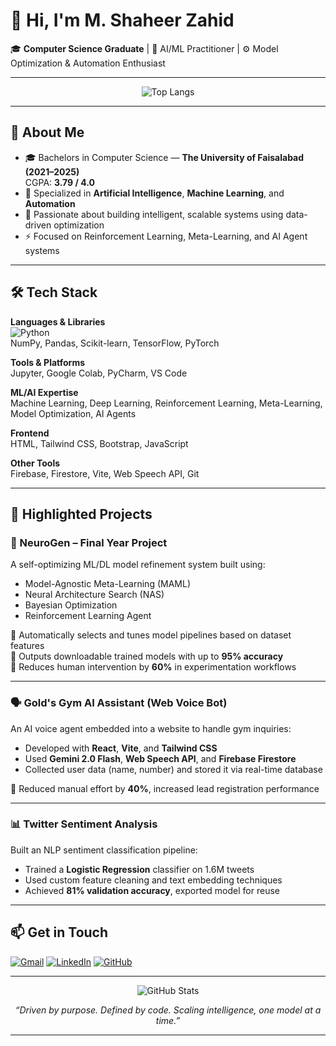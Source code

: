 # 👋 Hi, I'm **M. Shaheer Zahid**

🎓 **Computer Science Graduate** | 🤖 AI/ML Practitioner | ⚙️ Model Optimization & Automation Enthusiast

---

<p align="center">
  <img src="https://github-readme-stats.vercel.app/api/top-langs/?username=Shaheer-zahid&layout=compact&theme=radical" alt="Top Langs"/>
</p>

---

## 🚀 About Me

- 🎓 Bachelors in Computer Science — **The University of Faisalabad (2021–2025)**  
  CGPA: **3.79 / 4.0**  
- 🤖 Specialized in **Artificial Intelligence**, **Machine Learning**, and **Automation**
- 🧠 Passionate about building intelligent, scalable systems using data-driven optimization
- ⚡ Focused on Reinforcement Learning, Meta-Learning, and AI Agent systems

---

## 🛠️ Tech Stack

**Languages & Libraries**  
![Python](https://img.shields.io/badge/Python-3670A0?style=for-the-badge&logo=python&logoColor=white)  
NumPy, Pandas, Scikit-learn, TensorFlow, PyTorch

**Tools & Platforms**  
Jupyter, Google Colab, PyCharm, VS Code

**ML/AI Expertise**  
Machine Learning, Deep Learning, Reinforcement Learning, Meta-Learning, Model Optimization, AI Agents

**Frontend**  
HTML, Tailwind CSS, Bootstrap, JavaScript

**Other Tools**  
Firebase, Firestore, Vite, Web Speech API, Git

---

## 📁 Highlighted Projects

### 🧠 NeuroGen – Final Year Project
A self-optimizing ML/DL model refinement system built using:
- Model-Agnostic Meta-Learning (MAML)
- Neural Architecture Search (NAS)
- Bayesian Optimization
- Reinforcement Learning Agent

🔹 Automatically selects and tunes model pipelines based on dataset features  
🔹 Outputs downloadable trained models with up to **95% accuracy**  
🔹 Reduces human intervention by **60%** in experimentation workflows

---

### 🗣️ Gold's Gym AI Assistant (Web Voice Bot)
An AI voice agent embedded into a website to handle gym inquiries:
- Developed with **React**, **Vite**, and **Tailwind CSS**
- Used **Gemini 2.0 Flash**, **Web Speech API**, and **Firebase Firestore**
- Collected user data (name, number) and stored it via real-time database

🔹 Reduced manual effort by **40%**, increased lead registration performance

---

### 📊 Twitter Sentiment Analysis
Built an NLP sentiment classification pipeline:
- Trained a **Logistic Regression** classifier on 1.6M tweets
- Used custom feature cleaning and text embedding techniques
- Achieved **81% validation accuracy**, exported model for reuse

---

## 📫 Get in Touch

[![Gmail](https://img.shields.io/badge/Email-shaheer139@gmail.com-D14836?style=flat-square&logo=gmail&logoColor=white)](mailto:shaheer139@gmail.com)
[![LinkedIn](https://img.shields.io/badge/LinkedIn-Shaheer%20Zahid-0A66C2?style=flat-square&logo=linkedin&logoColor=white)](https://linkedin.com/in/shaheer-zahid-027s)
[![GitHub](https://img.shields.io/badge/GitHub-Shaheer--zahid-171515?style=flat-square&logo=github)](https://github.com/Shaheer-zahid)

---

<p align="center">
  <img src="https://github-readme-stats.vercel.app/api?username=Shaheer-zahid&show_icons=true&theme=radical" alt="GitHub Stats"/>
</p>

<p align="center">
  <em>“Driven by purpose. Defined by code. Scaling intelligence, one model at a time.”</em>
</p>

---

